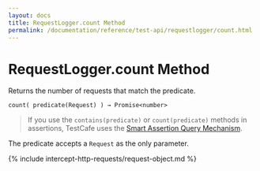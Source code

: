 ```yaml
---
layout: docs
title: RequestLogger.count Method
permalink: /documentation/reference/test-api/requestlogger/count.html
---
```

# RequestLogger.count Method

Returns the number of requests that match the predicate.

```text
count( predicate(Request) ) → Promise<number>
```

> If you use the `contains(predicate)` or `count(predicate)` methods in assertions, TestCafe uses the [Smart Assertion Query Mechanism](../../../guides/basic-guides/assert.md#smart-assertion-query-mechanism).

The predicate accepts a `Request` as the only parameter.

{% include intercept-http-requests/request-object.md %}